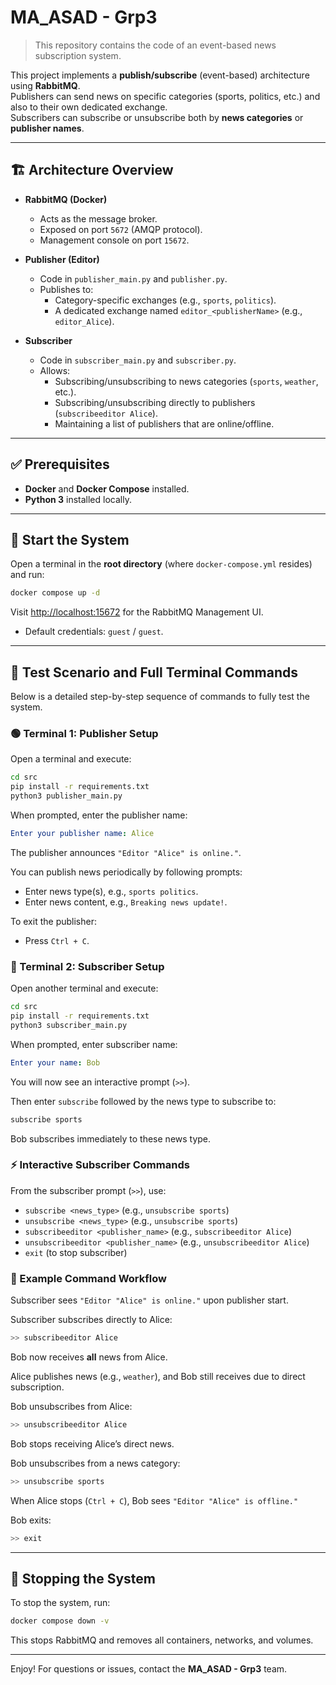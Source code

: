 
# MA_ASAD - Grp3

> This repository contains the code of an event-based news subscription system.

This project implements a **publish/subscribe** (event-based) architecture using **RabbitMQ**.  
Publishers can send news on specific categories (sports, politics, etc.) and also to their own dedicated exchange.  
Subscribers can subscribe or unsubscribe both by **news categories** or **publisher names**.

---

## 🏗️ Architecture Overview

- **RabbitMQ (Docker)**
  - Acts as the message broker.
  - Exposed on port `5672` (AMQP protocol).
  - Management console on port `15672`.

- **Publisher (Editor)**
  - Code in `publisher_main.py` and `publisher.py`.
  - Publishes to:
    - Category-specific exchanges (e.g., `sports`, `politics`).
    - A dedicated exchange named `editor_<publisherName>` (e.g., `editor_Alice`).

- **Subscriber**
  - Code in `subscriber_main.py` and `subscriber.py`.
  - Allows:
    - Subscribing/unsubscribing to news categories (`sports`, `weather`, etc.).
    - Subscribing/unsubscribing directly to publishers (`subscribeeditor Alice`).
    - Maintaining a list of publishers that are online/offline.

---

## ✅ Prerequisites

- **Docker** and **Docker Compose** installed.
- **Python 3** installed locally.

---

## 🐳 Start the System

Open a terminal in the **root directory** (where `docker-compose.yml` resides) and run:

```bash
docker compose up -d
```

Visit [http://localhost:15672](http://localhost:15672) for the RabbitMQ Management UI.  
- Default credentials: `guest` / `guest`.

---

## 🚀 Test Scenario and Full Terminal Commands

Below is a detailed step-by-step sequence of commands to fully test the system.

### 🟢 Terminal 1: Publisher Setup

Open a terminal and execute:

```bash
cd src
pip install -r requirements.txt
python3 publisher_main.py
```

When prompted, enter the publisher name:

```yaml
Enter your publisher name: Alice
```

The publisher announces `"Editor "Alice" is online."`.

You can publish news periodically by following prompts:

- Enter news type(s), e.g., `sports politics`.
- Enter news content, e.g., `Breaking news update!`.

To exit the publisher:

- Press `Ctrl + C`.

### 🔵 Terminal 2: Subscriber Setup

Open another terminal and execute:

```bash
cd src
pip install -r requirements.txt
python3 subscriber_main.py
```

When prompted, enter subscriber name:

```yaml
Enter your name: Bob
```

You will now see an interactive prompt (`>>`).

Then enter `subscribe` followed by the news type to subscribe to:

```bash
subscribe sports
```

Bob subscribes immediately to these news type.


### ⚡ Interactive Subscriber Commands

From the subscriber prompt (`>>`), use:

- `subscribe <news_type>` (e.g., `unsubscribe sports`)
- `unsubscribe <news_type>` (e.g., `unsubscribe sports`)
- `subscribeeditor <publisher_name>` (e.g., `subscribeeditor Alice`)
- `unsubscribeeditor <publisher_name>` (e.g., `unsubscribeeditor Alice`)
- `exit` (to stop subscriber)

### 🚩 Example Command Workflow

Subscriber sees `"Editor "Alice" is online."` upon publisher start.

Subscriber subscribes directly to Alice:

```bash
>> subscribeeditor Alice
```

Bob now receives **all** news from Alice.

Alice publishes news (e.g., `weather`), and Bob still receives due to direct subscription.

Bob unsubscribes from Alice:

```bash
>> unsubscribeeditor Alice
```

Bob stops receiving Alice’s direct news.

Bob unsubscribes from a news category:

```bash
>> unsubscribe sports
```

When Alice stops (`Ctrl + C`), Bob sees `"Editor "Alice" is offline."`

Bob exits:

```bash
>> exit
```

---

## 🛑 Stopping the System

To stop the system, run:

```bash
docker compose down -v
```

This stops RabbitMQ and removes all containers, networks, and volumes.

---

Enjoy! For questions or issues, contact the **MA_ASAD - Grp3** team.
